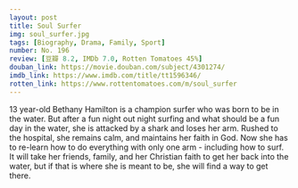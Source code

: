 ```yaml
---
layout: post 
title: Soul Surfer
img: soul_surfer.jpg
tags: [Biography, Drama, Family, Sport]
number: No. 196
review: [豆瓣 8.2, IMDb 7.0, Rotten Tomatoes 45%]
douban_link: https://movie.douban.com/subject/4301274/
imdb_link: https://www.imdb.com/title/tt1596346/
rotten_link: https://www.rottentomatoes.com/m/soul_surfer
---
```


13 year-old Bethany Hamilton is a champion surfer who was born to be in the water. But after a fun night out night surfing and what should be a fun day in the water, she is attacked by a shark and loses her arm. Rushed to the hospital, she remains calm, and maintains her faith in God. Now she has to re-learn how to do everything with only one arm - including how to surf. It will take her friends, family, and her Christian faith to get her back into the water, but if that is where she is meant to be, she will find a way to get there.
